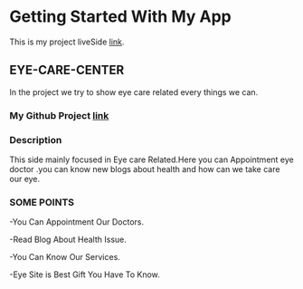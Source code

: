 # Getting Started With My App

This is my project liveSide [link](https://eye-care-center-a25de.web.app).

## EYE-CARE-CENTER

In the project we try to show eye care related every things we can.

### My Github Project [link](https://github.com/Programming-Hero-Web-Course3/healthcare-related-website-krishnacheashty)



### Description
 This side mainly focused in Eye care Related.Here you can Appointment eye doctor .you can know new blogs about health and how can we take care our eye. 

 ### SOME POINTS 

 -You Can Appointment Our Doctors.

 -Read Blog About Health Issue.

 -You Can Know Our Services.

 -Eye Site is Best Gift You Have To Know.
